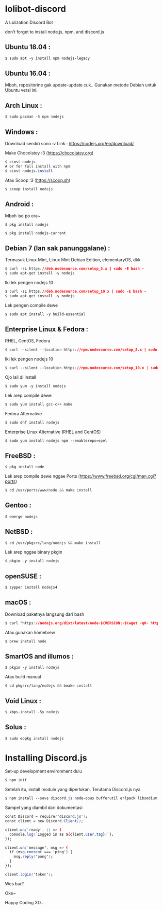 # lolibot-discord
A Lolization Discord Bot

don't forget to install node.js, npm, and discord.js

## Ubuntu 18.04 :

```css
$ sudo apt -y install npm nodejs-legacy
```

## Ubuntu 16.04 :

Mboh, repositorine gak update-update cuk..
Gunakan metode Debian untuk Ubuntu versi ini.

## Arch Linux : 

```css
$ sudo pacman -S npm nodejs
```

## Windows :

Download sendiri sono :v
Link : https://nodejs.org/en/download/

  Make Chocolatey :3 (https://chocolatey.org)
  
```css
$ cinst nodejs
# or for full install with npm
$ cinst nodejs.install
```

  Atau Scoop :3 (https://scoop.sh)
  
```css
$ scoop install nodejs
```

## Android :
Mboh iso po ora~

`$ pkg install nodejs`

`$ pkg install nodejs-current`

## Debian 7 (lan sak panunggalane) :
Termasuk Linux Mint, Linux Mint Debian Edition, elementaryOS, dkk

```css
$ curl -sL https://deb.nodesource.com/setup_8.x | sudo -E bash -
$ sudo apt-get install -y nodejs
```

  Iki lek pengen nodejs 10
  
```css
$ curl -sL https://deb.nodesource.com/setup_10.x | sudo -E bash -
$ sudo apt-get install -y nodejs
```

  Lek pengen compile dewe

```css
$ sudo apt install -y build-essential
```

## Enterprise Linux & Fedora :

  RHEL, CentOS, Fedora

```css
$ curl --silent --location https://rpm.nodesource.com/setup_8.x | sudo bash -
```

  Iki lek pengen nodejs 10

```css
$ curl --silent --location https://rpm.nodesource.com/setup_10.x | sudo bash -
```

  Ojo lali di install
 
```css
$ sudo yum -y install nodejs
```

  Lek arep compile dewe
 
```css
$ sudo yum install gcc-c++ make
```

  Fedora Alternative
  
```css
$ sudo dnf install nodejs
```

  Enterprise Linux Alternative (RHEL and CentOS)

```css
$ sudo yum install nodejs npm --enablerepo=epel
```

## FreeBSD :

```css
$ pkg install node
```

  Lek arep compile dewe nggae Ports (https://www.freebsd.org/cgi/man.cgi?ports)
  
```css
$ cd /usr/ports/www/node && make install
```

## Gentoo :

```css
$ emerge nodejs
```

## NetBSD :

```css
$ cd /usr/pkgsrc/lang/nodejs && make install
```

  Lek arep nggae binary pkgin
  
```css
$ pkgin -y install nodejs
```

## openSUSE :

```css
$ zypper install nodejs4
```

## macOS :

  Download paketnya langsung dari bash

```css
$ curl "https://nodejs.org/dist/latest/node-${VERSION:-$(wget -qO- https://nodejs.org/dist/latest/ | sed -nE 's|.*>node-(.*)\.pkg</a>.*|\1|p')}.pkg" > "$HOME/Downloads/node-latest.pkg" && sudo installer -store -pkg "$HOME/Downloads/node-latest.pkg" -target "/"
```

  Atau gunakan homebrew
  
```css
$ brew install node
```

## SmartOS and illumos :

```css
$ pkgin -y install nodejs
```

  Atau build manual
  
```css
$ cd pkgsrc/lang/nodejs && bmake install
```

## Void Linux :

```css
$ xbps-install -Sy nodejs
```

## Solus :

```css
$ sudo eopkg install nodejs
```

# Installing Discord.js

Set-up development environment dulu

```css
$ npm init
```

Setelah itu, install module yang diperlukan. Terutama Discord.js nya

```css
$ npm install --save discord.js node-opus bufferutil erlpack libsodium-wrappers uws
```

Sampel yang diambil dari dokumentasi

```css
const Discord = require('discord.js');
const client = new Discord.Client();

client.on('ready', () => {
  console.log(`Logged in as ${client.user.tag}!`);
});

client.on('message', msg => {
  if (msg.content === 'ping') {
    msg.reply('pong');
  }
});

client.login('token');
```

Wes bar?

Oke~

Happy Coding XD..
